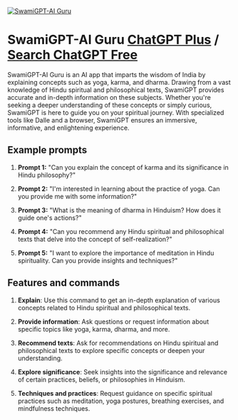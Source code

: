 
[![SwamiGPT-AI Guru](https://files.oaiusercontent.com/file-q5lcLdoJoyewQgUIV5QpJZNo?se=2123-10-17T07%3A39%3A44Z&sp=r&sv=2021-08-06&sr=b&rscc=max-age%3D31536000%2C%20immutable&rscd=attachment%3B%20filename%3DOIG.HhgvAK0OBx1gs98jXQ.jfif&sig=3cFdVsUreAANMj4J/8YQgfQsm%2BA7xSvLL4P6tthddps%3D)](https://chat.openai.com/g/g-9LYgyz69T-swamigpt-ai-guru)

# SwamiGPT-AI Guru [ChatGPT Plus](https://chat.openai.com/g/g-9LYgyz69T-swamigpt-ai-guru) / [Search ChatGPT Free](https://gptcall.net/index.html#/?search=SwamiGPT-AI%20Guru)

SwamiGPT-AI Guru is an AI app that imparts the wisdom of India by explaining concepts such as yoga, karma, and dharma. Drawing from a vast knowledge of Hindu spiritual and philosophical texts, SwamiGPT provides accurate and in-depth information on these subjects. Whether you're seeking a deeper understanding of these concepts or simply curious, SwamiGPT is here to guide you on your spiritual journey. With specialized tools like Dalle and a browser, SwamiGPT ensures an immersive, informative, and enlightening experience.

## Example prompts

1. **Prompt 1:** "Can you explain the concept of karma and its significance in Hindu philosophy?"

2. **Prompt 2:** "I'm interested in learning about the practice of yoga. Can you provide me with some information?"

3. **Prompt 3:** "What is the meaning of dharma in Hinduism? How does it guide one's actions?"

4. **Prompt 4:** "Can you recommend any Hindu spiritual and philosophical texts that delve into the concept of self-realization?"

5. **Prompt 5:** "I want to explore the importance of meditation in Hindu spirituality. Can you provide insights and techniques?"

## Features and commands

1. **Explain**: Use this command to get an in-depth explanation of various concepts related to Hindu spiritual and philosophical texts.

2. **Provide information**: Ask questions or request information about specific topics like yoga, karma, dharma, and more.

3. **Recommend texts**: Ask for recommendations on Hindu spiritual and philosophical texts to explore specific concepts or deepen your understanding.

4. **Explore significance**: Seek insights into the significance and relevance of certain practices, beliefs, or philosophies in Hinduism.

5. **Techniques and practices**: Request guidance on specific spiritual practices such as meditation, yoga postures, breathing exercises, and mindfulness techniques.


